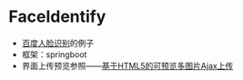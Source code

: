# FaceIdentify
- [百度人脸识别](http://ai.baidu.com/tech/face)的例子
- 框架：springboot
- 界面上传预览参照——[基于HTML5的可预览多图片Ajax上传](http://www.zhangxinxu.com/wordpress/2011/09/%E5%9F%BA%E4%BA%8Ehtml5%E7%9A%84%E5%8F%AF%E9%A2%84%E8%A7%88%E5%A4%9A%E5%9B%BE%E7%89%87ajax%E4%B8%8A%E4%BC%A0/)
